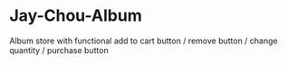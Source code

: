 # Jay-Chou-Album
Album store with functional add to cart button / remove button / change quantity / purchase button
